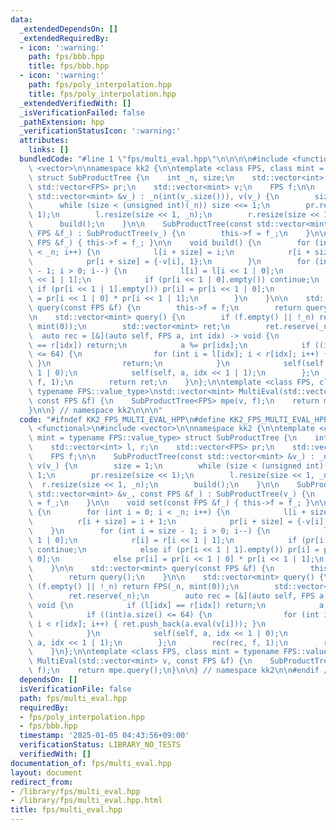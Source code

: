 ```yaml
---
data:
  _extendedDependsOn: []
  _extendedRequiredBy:
  - icon: ':warning:'
    path: fps/bbb.hpp
    title: fps/bbb.hpp
  - icon: ':warning:'
    path: fps/poly_interpolation.hpp
    title: fps/poly_interpolation.hpp
  _extendedVerifiedWith: []
  _isVerificationFailed: false
  _pathExtension: hpp
  _verificationStatusIcon: ':warning:'
  attributes:
    links: []
  bundledCode: "#line 1 \"fps/multi_eval.hpp\"\n\n\n\n#include <functional>\n#include\
    \ <vector>\n\nnamespace kk2 {\n\ntemplate <class FPS, class mint = typename FPS::value_type>\
    \ struct SubProductTree {\n    int _n, size;\n    std::vector<int> l, r;\n   \
    \ std::vector<FPS> pr;\n    std::vector<mint> v;\n    FPS f;\n\n    SubProductTree(const\
    \ std::vector<mint> &v_) : _n(int(v_.size())), v(v_) {\n        size = 1;\n  \
    \      while (size < (unsigned int)(_n)) size <<= 1;\n        pr.resize(size <<\
    \ 1);\n        l.resize(size << 1, _n);\n        r.resize(size << 1, _n);\n  \
    \      build();\n    }\n\n    SubProductTree(const std::vector<mint> &v_, const\
    \ FPS &f_) : SubProductTree(v_) {\n        this->f = f_;\n    }\n\n    void set(const\
    \ FPS &f_) { this->f = f_; }\n\n    void build() {\n        for (int i = 0; i\
    \ < _n; i++) {\n            l[i + size] = i;\n            r[i + size] = i + 1;\n\
    \            pr[i + size] = {-v[i], 1};\n        }\n        for (int i = size\
    \ - 1; i > 0; i--) {\n            l[i] = l[i << 1 | 0];\n            r[i] = r[i\
    \ << 1 | 1];\n            if (pr[i << 1 | 0].empty()) continue;\n            else\
    \ if (pr[i << 1 | 1].empty()) pr[i] = pr[i << 1 | 0];\n            else pr[i]\
    \ = pr[i << 1 | 0] * pr[i << 1 | 1];\n        }\n    }\n\n    std::vector<mint>\
    \ query(const FPS &f) {\n        this->f = f;\n        return query();\n    }\n\
    \n    std::vector<mint> query() {\n        if (f.empty() || !_n) return FPS(_n,\
    \ mint(0));\n        std::vector<mint> ret;\n        ret.reserve(_n);\n      \
    \  auto rec = [&](auto self, FPS a, int idx) -> void {\n            if (l[idx]\
    \ == r[idx]) return;\n            a %= pr[idx];\n            if ((int)a.size()\
    \ <= 64) {\n                for (int i = l[idx]; i < r[idx]; i++) { ret.push_back(a.eval(v[i]));\
    \ }\n                return;\n            }\n            self(self, a, idx <<\
    \ 1 | 0);\n            self(self, a, idx << 1 | 1);\n        };\n        rec(rec,\
    \ f, 1);\n        return ret;\n    }\n};\n\ntemplate <class FPS, class mint =\
    \ typename FPS::value_type>\nstd::vector<mint> MultiEval(std::vector<mint> v,\
    \ const FPS &f) {\n    SubProductTree<FPS> mpe(v, f);\n    return mpe.query();\n\
    }\n\n} // namespace kk2\n\n\n"
  code: "#ifndef KK2_FPS_MULTI_EVAL_HPP\n#define KK2_FPS_MULTI_EVAL_HPP 1\n\n#include\
    \ <functional>\n#include <vector>\n\nnamespace kk2 {\n\ntemplate <class FPS, class\
    \ mint = typename FPS::value_type> struct SubProductTree {\n    int _n, size;\n\
    \    std::vector<int> l, r;\n    std::vector<FPS> pr;\n    std::vector<mint> v;\n\
    \    FPS f;\n\n    SubProductTree(const std::vector<mint> &v_) : _n(int(v_.size())),\
    \ v(v_) {\n        size = 1;\n        while (size < (unsigned int)(_n)) size <<=\
    \ 1;\n        pr.resize(size << 1);\n        l.resize(size << 1, _n);\n      \
    \  r.resize(size << 1, _n);\n        build();\n    }\n\n    SubProductTree(const\
    \ std::vector<mint> &v_, const FPS &f_) : SubProductTree(v_) {\n        this->f\
    \ = f_;\n    }\n\n    void set(const FPS &f_) { this->f = f_; }\n\n    void build()\
    \ {\n        for (int i = 0; i < _n; i++) {\n            l[i + size] = i;\n  \
    \          r[i + size] = i + 1;\n            pr[i + size] = {-v[i], 1};\n    \
    \    }\n        for (int i = size - 1; i > 0; i--) {\n            l[i] = l[i <<\
    \ 1 | 0];\n            r[i] = r[i << 1 | 1];\n            if (pr[i << 1 | 0].empty())\
    \ continue;\n            else if (pr[i << 1 | 1].empty()) pr[i] = pr[i << 1 |\
    \ 0];\n            else pr[i] = pr[i << 1 | 0] * pr[i << 1 | 1];\n        }\n\
    \    }\n\n    std::vector<mint> query(const FPS &f) {\n        this->f = f;\n\
    \        return query();\n    }\n\n    std::vector<mint> query() {\n        if\
    \ (f.empty() || !_n) return FPS(_n, mint(0));\n        std::vector<mint> ret;\n\
    \        ret.reserve(_n);\n        auto rec = [&](auto self, FPS a, int idx) ->\
    \ void {\n            if (l[idx] == r[idx]) return;\n            a %= pr[idx];\n\
    \            if ((int)a.size() <= 64) {\n                for (int i = l[idx];\
    \ i < r[idx]; i++) { ret.push_back(a.eval(v[i])); }\n                return;\n\
    \            }\n            self(self, a, idx << 1 | 0);\n            self(self,\
    \ a, idx << 1 | 1);\n        };\n        rec(rec, f, 1);\n        return ret;\n\
    \    }\n};\n\ntemplate <class FPS, class mint = typename FPS::value_type>\nstd::vector<mint>\
    \ MultiEval(std::vector<mint> v, const FPS &f) {\n    SubProductTree<FPS> mpe(v,\
    \ f);\n    return mpe.query();\n}\n\n} // namespace kk2\n\n#endif // KK2_FPS_MULTI_EVAL_HPP\n"
  dependsOn: []
  isVerificationFile: false
  path: fps/multi_eval.hpp
  requiredBy:
  - fps/poly_interpolation.hpp
  - fps/bbb.hpp
  timestamp: '2025-01-05 04:43:56+09:00'
  verificationStatus: LIBRARY_NO_TESTS
  verifiedWith: []
documentation_of: fps/multi_eval.hpp
layout: document
redirect_from:
- /library/fps/multi_eval.hpp
- /library/fps/multi_eval.hpp.html
title: fps/multi_eval.hpp
---
```

